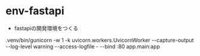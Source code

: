 # env-fastapi

- fastapiの開発環境をつくる


.venv/bin/gunicorn -w 1 -k uvicorn.workers.UvicornWorker --capture-output --log-level warning --access-logfile - --bind :80 app.main:app
